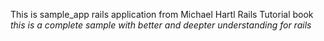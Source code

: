 This is sample_app rails application from Michael Hartl Rails Tutorial book *this is a complete sample with better and deepter understanding for rails*
